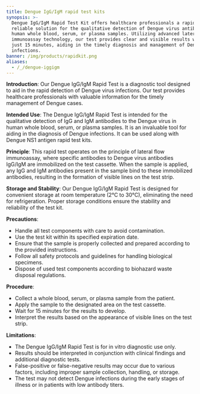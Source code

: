 ```yaml
---
title: Dengue IgG/IgM rapid test kits
synopsis: >-
  Dengue IgG/IgM Rapid Test Kit offers healthcare professionals a rapid and
  reliable solution for the qualitative detection of Dengue virus antibodies in
  human whole blood, serum, or plasma samples. Utilizing advanced lateral flow
  immunoassay technology, our test provides clear and visible results within
  just 15 minutes, aiding in the timely diagnosis and management of Dengue
  infections. 
banner: /img/products/rapidkit.png
aliases: 
  - /_/dengue-iggigm
---
```



**Introduction**: Our Dengue IgG/IgM Rapid Test is a diagnostic tool designed to aid in the rapid detection of Dengue virus infections. Our test provides healthcare professionals with valuable information for the timely management of Dengue cases.

**Intended Use**: The Dengue IgG/IgM Rapid Test is intended for the qualitative detection of IgG and IgM antibodies to the Dengue virus in human whole blood, serum, or plasma samples. It is an invaluable tool for aiding in the diagnosis of Dengue infections. It can be used along with Dengue NS1 antigen rapid test kits.

**Principle**: This rapid test operates on the principle of lateral flow immunoassay, where specific antibodies to Dengue virus antibodies IgG/IgM are immobilized on the test cassette. When the sample is applied, any IgG and IgM antibodies present in the sample bind to these immobilized antibodies, resulting in the formation of visible lines on the test strip.

**Storage and Stability**: Our Dengue IgG/IgM Rapid Test is designed for convenient storage at room temperature (2°C to 30°C), eliminating the need for refrigeration. Proper storage conditions ensure the stability and reliability of the test kit.

**Precautions**:

* Handle all test components with care to avoid contamination.
* Use the test kit within its specified expiration date.
* Ensure that the sample is properly collected and prepared according to the provided instructions.
* Follow all safety protocols and guidelines for handling biological specimens.
* Dispose of used test components according to biohazard waste disposal regulations.

**Procedure**:

* Collect a whole blood, serum, or plasma sample from the patient.
* Apply the sample to the designated area on the test cassette.
* Wait for 15 minutes for the results to develop.
* Interpret the results based on the appearance of visible lines on the test strip.

**Limitations**:

* The Dengue IgG/IgM Rapid Test is for in vitro diagnostic use only.
* Results should be interpreted in conjunction with clinical findings and additional diagnostic tests.
* False-positive or false-negative results may occur due to various factors, including improper sample collection, handling, or storage.
* The test may not detect Dengue infections during the early stages of illness or in patients with low antibody titers.

